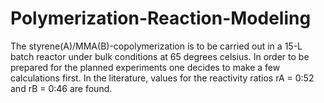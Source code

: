 # Polymerization-Reaction-Modeling

The styrene(A)/MMA(B)-copolymerization is to be carried out in a 15-L batch reactor under
bulk conditions at 65 degrees celsius. In order to be prepared for the planned experiments one decides to
make a few calculations first. In the literature, values for the reactivity ratios rA = 0:52 and rB = 0:46 are found.
